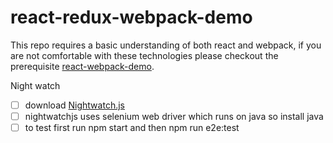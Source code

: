 # react-redux-webpack-demo

This repo requires a basic understanding of both react and webpack, if you are not comfortable with these technologies please checkout the prerequisite [react-webpack-demo](https://github.com/ag-digital/react-webpack-demo).


Night watch

- [ ] download [Nightwatch.js](hhttp://nightwatchjs.org/guide#installation)
- [ ] nightwatchjs uses selenium web driver which runs on java so install java
- [ ] to test first run npm start and then npm run e2e:test
